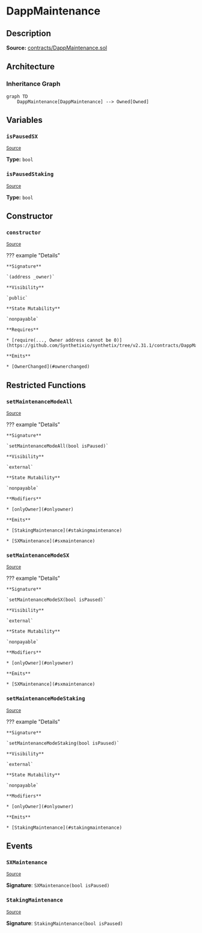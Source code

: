 # DappMaintenance

## Description

**Source:** [contracts/DappMaintenance.sol](https://github.com/Synthetixio/synthetix/tree/v2.31.1/contracts/DappMaintenance.sol)

## Architecture

### Inheritance Graph

```mermaid
graph TD
    DappMaintenance[DappMaintenance] --> Owned[Owned]

```

## Variables

### `isPausedSX`

<sub>[Source](https://github.com/Synthetixio/synthetix/tree/v2.31.1/contracts/DappMaintenance.sol#L16)</sub>

**Type:** `bool`

### `isPausedStaking`

<sub>[Source](https://github.com/Synthetixio/synthetix/tree/v2.31.1/contracts/DappMaintenance.sol#L15)</sub>

**Type:** `bool`

## Constructor

### `constructor`

<sub>[Source](https://github.com/Synthetixio/synthetix/tree/v2.31.1/contracts/DappMaintenance.sol#L21)</sub>

??? example "Details"

    **Signature**

    `(address _owner)`

    **Visibility**

    `public`

    **State Mutability**

    `nonpayable`

    **Requires**

    * [require(..., Owner address cannot be 0)](https://github.com/Synthetixio/synthetix/tree/v2.31.1/contracts/DappMaintenance.sol#L22)

    **Emits**

    * [OwnerChanged](#ownerchanged)

## Restricted Functions

### `setMaintenanceModeAll`

<sub>[Source](https://github.com/Synthetixio/synthetix/tree/v2.31.1/contracts/DappMaintenance.sol#L27)</sub>

??? example "Details"

    **Signature**

    `setMaintenanceModeAll(bool isPaused)`

    **Visibility**

    `external`

    **State Mutability**

    `nonpayable`

    **Modifiers**

    * [onlyOwner](#onlyowner)

    **Emits**

    * [StakingMaintenance](#stakingmaintenance)

    * [SXMaintenance](#sxmaintenance)

### `setMaintenanceModeSX`

<sub>[Source](https://github.com/Synthetixio/synthetix/tree/v2.31.1/contracts/DappMaintenance.sol#L39)</sub>

??? example "Details"

    **Signature**

    `setMaintenanceModeSX(bool isPaused)`

    **Visibility**

    `external`

    **State Mutability**

    `nonpayable`

    **Modifiers**

    * [onlyOwner](#onlyowner)

    **Emits**

    * [SXMaintenance](#sxmaintenance)

### `setMaintenanceModeStaking`

<sub>[Source](https://github.com/Synthetixio/synthetix/tree/v2.31.1/contracts/DappMaintenance.sol#L34)</sub>

??? example "Details"

    **Signature**

    `setMaintenanceModeStaking(bool isPaused)`

    **Visibility**

    `external`

    **State Mutability**

    `nonpayable`

    **Modifiers**

    * [onlyOwner](#onlyowner)

    **Emits**

    * [StakingMaintenance](#stakingmaintenance)

## Events

### `SXMaintenance`

<sub>[Source](https://github.com/Synthetixio/synthetix/tree/v2.31.1/contracts/DappMaintenance.sol#L45)</sub>

**Signature**: `SXMaintenance(bool isPaused)`

### `StakingMaintenance`

<sub>[Source](https://github.com/Synthetixio/synthetix/tree/v2.31.1/contracts/DappMaintenance.sol#L44)</sub>

**Signature**: `StakingMaintenance(bool isPaused)`

